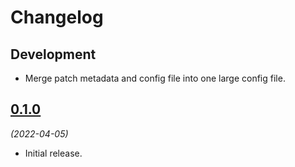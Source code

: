# Changelog

## Development

- Merge patch metadata and config file into one large config file.

## [0.1.0](https://github.com/berlinonline/ckan_metadata_updater/releases/tag/0.1.0)

_(2022-04-05)_

- Initial release.
